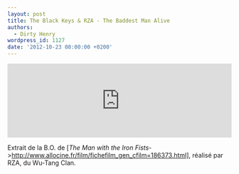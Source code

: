 ```yaml
---
layout: post
title: The Black Keys & RZA - The Baddest Man Alive
authors:
  - Dirty Henry
wordpress_id: 1127
date: '2012-10-23 08:00:00 +0200'
---
```

<iframe width="100%" height="166" scrolling="no" frameborder="no" src="http://w.soundcloud.com/player/?url=http%3A%2F%2Fapi.soundcloud.com%2Ftracks%2F63078142&show_artwork=true"></iframe>

Extrait de la B.O. de [*The Man with the Iron Fists*->http://www.allocine.fr/film/fichefilm_gen_cfilm=186373.html], réalisé par RZA, du Wu-Tang Clan.
